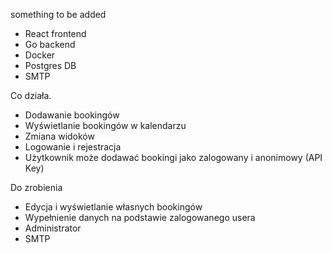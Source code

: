 something to be added

- React frontend
- Go backend
- Docker
- Postgres DB
- SMTP


Co działa.
- Dodawanie bookingów
- Wyświetlanie bookingów w kalendarzu
- Zmiana widoków
- Logowanie i rejestracja
- Użytkownik może dodawać bookingi jako zalogowany i anonimowy (API Key)

Do zrobienia
- Edycja i wyświetlanie własnych bookingów
- Wypełnienie danych na podstawie zalogowanego usera
- Administrator
- SMTP